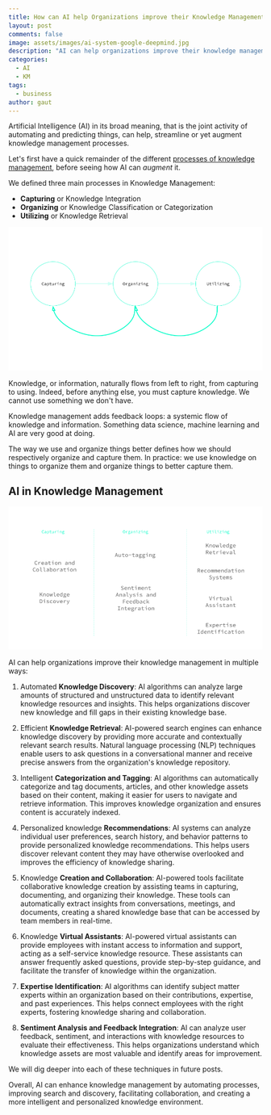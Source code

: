 ```yaml
---
title: How can AI help Organizations improve their Knowledge Management?
layout: post
comments: false
image: assets/images/ai-system-google-deepmind.jpg
description: "AI can help organizations improve their knowledge management in multiple ways: from Automated knowledge discovery and Efficient knowledge retrieval to Intelligent categorization and tagging, Personalized knowledge recommendations and Expertise identification."
categories:
  - AI
  - KM
tags:
  - business
author: gaut
---
```

Artificial Intelligence (AI) in its broad meaning, that is the joint activity of automating and predicting things, can help, streamline or yet augment knowledge management processes.

Let's first have a quick remainder of the different [processes of knowledge management](/knowledge-processes-and-flows), before seeing how AI can *augment* it.

We defined three main processes in Knowledge Management:

- **Capturing** or Knowledge Integration
- **Organizing** or Knowledge Classification or Categorization
- **Utilizing** or Knowledge Retrieval


![](/assets/images/km-feedback-loops.png)


Knowledge, or information, naturally flows from left to right, from capturing to using. Indeed, before anything else, you must capture knowledge. We cannot use something we don't have.

Knowledge management adds feedback loops: a systemic flow of knowledge and information. Something data science, machine learning and AI are very good at doing.

The way we use and organize things better defines how we should respectively organize and capture them. In practice: we use knowledge on things to organize them and organize things to better capture them. 

## AI in Knowledge Management


![](/assets/images/ai-augmented-km-processes.png)


AI can help organizations improve their knowledge management in multiple ways:

1. Automated **Knowledge Discovery**: AI algorithms can analyze large amounts of structured and unstructured data to identify relevant knowledge resources and insights. This helps organizations discover new knowledge and fill gaps in their existing knowledge base.
    
2. Efficient **Knowledge Retrieval**: AI-powered search engines can enhance knowledge discovery by providing more accurate and contextually relevant search results. Natural language processing (NLP) techniques enable users to ask questions in a conversational manner and receive precise answers from the organization's knowledge repository.
    
3. Intelligent **Categorization and Tagging**: AI algorithms can automatically categorize and tag documents, articles, and other knowledge assets based on their content, making it easier for users to navigate and retrieve information. This improves knowledge organization and ensures content is accurately indexed.
    
4. Personalized knowledge **Recommendations**: AI systems can analyze individual user preferences, search history, and behavior patterns to provide personalized knowledge recommendations. This helps users discover relevant content they may have otherwise overlooked and improves the efficiency of knowledge sharing.
    
5. Knowledge **Creation and Collaboration**: AI-powered tools facilitate collaborative knowledge creation by assisting teams in capturing, documenting, and organizing their knowledge. These tools can automatically extract insights from conversations, meetings, and documents, creating a shared knowledge base that can be accessed by team members in real-time.
    
6. Knowledge **Virtual Assistants**: AI-powered virtual assistants can provide employees with instant access to information and support, acting as a self-service knowledge resource. These assistants can answer frequently asked questions, provide step-by-step guidance, and facilitate the transfer of knowledge within the organization.
    
7. **Expertise Identification**: AI algorithms can identify subject matter experts within an organization based on their contributions, expertise, and past experiences. This helps connect employees with the right experts, fostering knowledge sharing and collaboration.
    
8. **Sentiment Analysis and Feedback Integration**: AI can analyze user feedback, sentiment, and interactions with knowledge resources to evaluate their effectiveness. This helps organizations understand which knowledge assets are most valuable and identify areas for improvement.
    

We will dig deeper into each of these techniques in future posts.

Overall, AI can enhance knowledge management by automating processes, improving search and discovery, facilitating collaboration, and creating a more intelligent and personalized knowledge environment.